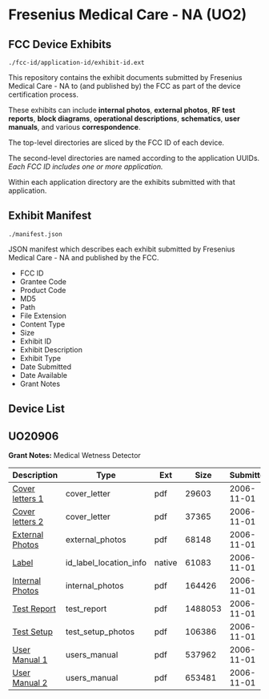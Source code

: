 # Fresenius Medical Care - NA (UO2)
## FCC Device Exhibits

```
./fcc-id/application-id/exhibit-id.ext
```

This repository contains the exhibit documents submitted by Fresenius Medical Care - NA to (and published by) the FCC as part of the device certification process.

These exhibits can include **internal photos**, **external photos**, **RF test reports**, **block diagrams**, **operational descriptions**, **schematics**, **user manuals**, and various **correspondence**.

The top-level directories are sliced by the FCC ID of each device.

The second-level directories are named according to the application UUIDs. *Each FCC ID includes one or more application.*

Within each application directory are the exhibits submitted with that application. 

## Exhibit Manifest

```
./manifest.json
```

JSON manifest which describes each exhibit submitted by Fresenius Medical Care - NA and published by the FCC.

- FCC ID
- Grantee Code
- Product Code
- MD5
- Path
- File Extension
- Content Type
- Size
- Exhibit ID
- Exhibit Description
- Exhibit Type
- Date Submitted
- Date Available
- Grant Notes

## Device List
## UO20906
**Grant Notes:** Medical Wetness Detector

| Description | Type | Ext | Size | Submitted | Available |
| ----------- | ---- | --- | ---- | --------- | --------- |
| [Cover letters 1](UO20906/0a0a69faa7bd40c5e8c52ad05554eff5/723235.pdf) | cover_letter | pdf | 29603 | 2006-11-01 | 2006-11-13 |
| [Cover letters 2](UO20906/0a0a69faa7bd40c5e8c52ad05554eff5/723236.pdf) | cover_letter | pdf | 37365 | 2006-11-01 | 2006-11-13 |
| [External Photos](UO20906/0a0a69faa7bd40c5e8c52ad05554eff5/723237.pdf) | external_photos | pdf | 68148 | 2006-11-01 | 2006-11-13 |
| [Label](UO20906/0a0a69faa7bd40c5e8c52ad05554eff5/723238.native) | id_label_location_info | native | 61083 | 2006-11-01 | 2006-11-13 |
| [Internal Photos](UO20906/0a0a69faa7bd40c5e8c52ad05554eff5/723239.pdf) | internal_photos | pdf | 164426 | 2006-11-01 | 2006-11-13 |
| [Test Report](UO20906/0a0a69faa7bd40c5e8c52ad05554eff5/723242.pdf) | test_report | pdf | 1488053 | 2006-11-01 | 2006-11-13 |
| [Test Setup](UO20906/0a0a69faa7bd40c5e8c52ad05554eff5/723243.pdf) | test_setup_photos | pdf | 106386 | 2006-11-01 | 2006-11-13 |
| [User Manual 1](UO20906/0a0a69faa7bd40c5e8c52ad05554eff5/723244.pdf) | users_manual | pdf | 537962 | 2006-11-01 | 2006-11-13 |
| [User Manual 2](UO20906/0a0a69faa7bd40c5e8c52ad05554eff5/723245.pdf) | users_manual | pdf | 653481 | 2006-11-01 | 2006-11-13 |
